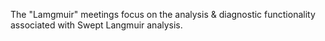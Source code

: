 The "Lamgmuir" meetings focus on the analysis & diagnostic functionality
associated with Swept Langmuir analysis.
